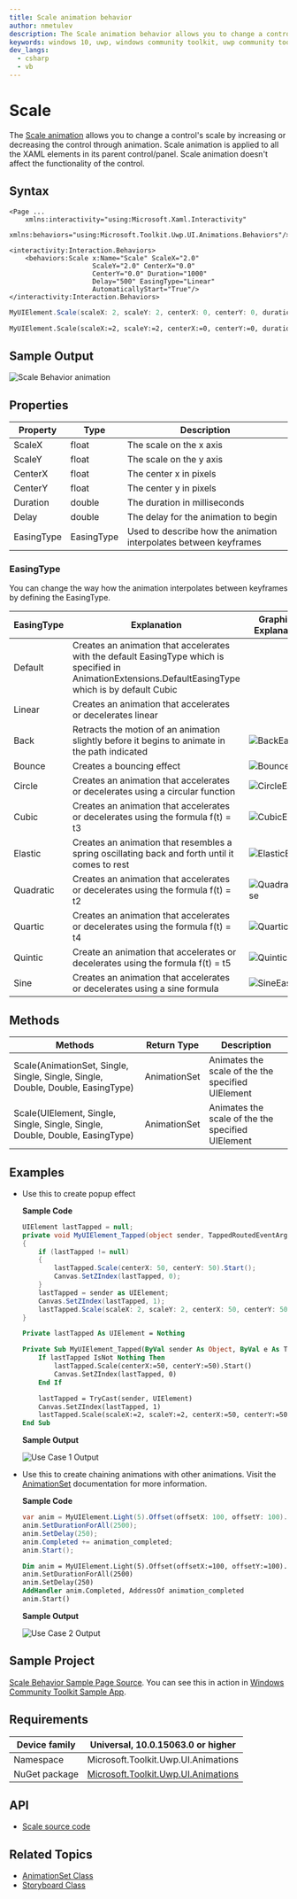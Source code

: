 ```yaml
---
title: Scale animation behavior
author: nmetulev
description: The Scale animation behavior allows you to change a control's scale by increasing or decreasing the control through animation. 
keywords: windows 10, uwp, windows community toolkit, uwp community toolkit, uwp toolkit, scale animation, scale
dev_langs:
  - csharp
  - vb
---
```


# Scale

The [Scale animation](https://docs.microsoft.com/dotnet/api/microsoft.toolkit.uwp.ui.animations.animationextensions.scale) allows you to change a control's scale by increasing or decreasing the control through animation. Scale animation is applied to all the XAML elements in its parent control/panel. Scale animation doesn't affect the functionality of the control.

## Syntax

```xaml
<Page ...
    xmlns:interactivity="using:Microsoft.Xaml.Interactivity"
    xmlns:behaviors="using:Microsoft.Toolkit.Uwp.UI.Animations.Behaviors"/>

<interactivity:Interaction.Behaviors>
    <behaviors:Scale x:Name="Scale" ScaleX="2.0"
                     ScaleY="2.0" CenterX="0.0"
                     CenterY="0.0" Duration="1000" 
                     Delay="500" EasingType="Linear"
                     AutomaticallyStart="True"/>
</interactivity:Interaction.Behaviors>
```

```csharp
MyUIElement.Scale(scaleX: 2, scaleY: 2, centerX: 0, centerY: 0, duration: 2500, delay: 250, easingType: EasingType.Default).Start();
```
```vb
MyUIElement.Scale(scaleX:=2, scaleY:=2, centerX:=0, centerY:=0, duration:=2500, delay:=250, easingType:=EasingType.[Default]).Start()
```

## Sample Output

![Scale Behavior animation](../resources/images/Animations/Scale/Sample-Output.gif)

## Properties

| Property | Type | Description |
| -- | -- | -- |
| ScaleX | float | The scale on the x axis |
| ScaleY | float | The scale on the y axis |
| CenterX | float | The center x in pixels |
| CenterY | float | The center y in pixels |
| Duration | double | The duration in milliseconds |
| Delay | double | The delay for the animation to begin |
| EasingType | EasingType | Used to describe how the animation interpolates between keyframes |

### EasingType

You can change the way how the animation interpolates between keyframes by defining the EasingType.

| EasingType | Explanation                                                                                                | Graphical Explanation                      |
| ---------- | ---------------------------------------------------------------------------------------------------------- | ------------------------------------------ |
| Default    | Creates an animation that accelerates with the default EasingType which is specified in AnimationExtensions.DefaultEasingType which is by default Cubic |                                                                                                                           |
| Linear     | Creates an animation that accelerates or decelerates linear                                                                                             |                                                                                                                           |
| Back       | Retracts the motion of an animation slightly before it begins to animate in the path indicated                                                          | ![BackEase](https://docs.microsoft.com/dotnet/framework/wpf/graphics-multimedia/media/backease-graph.png)           |
| Bounce     | Creates a bouncing effect                                                                                                                               | ![BounceEase](https://docs.microsoft.com/dotnet/framework/wpf/graphics-multimedia/media/bounceease-graph.png)       |
| Circle     | Creates an animation that accelerates or decelerates using a circular function                                                                          | ![CircleEase](https://docs.microsoft.com/dotnet/framework/wpf/graphics-multimedia/media/circleease-graph.png)       |
| Cubic      | Creates an animation that accelerates or decelerates using the formula f(t) = t3                                                                        | ![CubicEase](https://docs.microsoft.com/dotnet/framework/wpf/graphics-multimedia/media/cubicease-graph.png)         |
| Elastic    | Creates an animation that resembles a spring oscillating back and forth until it comes to rest                                                          | ![ElasticEase](https://docs.microsoft.com/dotnet/framework/wpf/graphics-multimedia/media/elasticease-graph.png)     |
| Quadratic  | Creates an animation that accelerates or decelerates using the formula f(t) = t2                                                                        | ![QuadraticEase](https://docs.microsoft.com/dotnet/framework/wpf/graphics-multimedia/media/quadraticease-graph.png) |
| Quartic    | Creates an animation that accelerates or decelerates using the formula f(t) = t4                                                                        | ![QuarticEase](https://docs.microsoft.com/dotnet/framework/wpf/graphics-multimedia/media/quarticease-graph.png)     |
| Quintic    | Create an animation that accelerates or decelerates using the formula f(t) = t5                                                                         | ![QuinticEase](https://docs.microsoft.com/dotnet/framework/wpf/graphics-multimedia/media/quinticease-graph.png)     |
| Sine       | Creates an animation that accelerates or decelerates using a sine formula                                                                               | ![SineEase](https://docs.microsoft.com/dotnet/framework/wpf/graphics-multimedia/media/sineease-graph.png)           |

## Methods

| Methods | Return Type | Description |
| -- | -- | -- |
| Scale(AnimationSet, Single, Single, Single, Single, Double, Double, EasingType) | AnimationSet | Animates the scale of the the specified UIElement |
| Scale(UIElement, Single, Single, Single, Single, Double, Double, EasingType) | AnimationSet | Animates the scale of the the specified UIElement |

## Examples

- Use this to create popup effect

    **Sample Code**

    ```csharp
    UIElement lastTapped = null;
    private void MyUIElement_Tapped(object sender, TappedRoutedEventArgs e)
    {
        if (lastTapped != null)
        {
            lastTapped.Scale(centerX: 50, centerY: 50).Start();
            Canvas.SetZIndex(lastTapped, 0);
        }
        lastTapped = sender as UIElement;
        Canvas.SetZIndex(lastTapped, 1);
        lastTapped.Scale(scaleX: 2, scaleY: 2, centerX: 50, centerY: 50).Start();
    }
    ```
    ```vb
    Private lastTapped As UIElement = Nothing

    Private Sub MyUIElement_Tapped(ByVal sender As Object, ByVal e As TappedRoutedEventArgs)
        If lastTapped IsNot Nothing Then
            lastTapped.Scale(centerX:=50, centerY:=50).Start()
            Canvas.SetZIndex(lastTapped, 0)
        End If

        lastTapped = TryCast(sender, UIElement)
        Canvas.SetZIndex(lastTapped, 1)
        lastTapped.Scale(scaleX:=2, scaleY:=2, centerX:=50, centerY:=50).Start()
    End Sub
    ```
    **Sample Output**

    ![Use Case 1 Output](../resources/images/Animations/Scale/Sample-Output.gif)

- Use this to create chaining animations with other animations. Visit the [AnimationSet](AnimationSet.md) documentation for more information.

    **Sample Code**

    ```csharp
    var anim = MyUIElement.Light(5).Offset(offsetX: 100, offsetY: 100).Saturation(0.5).Scale(scaleX: 2, scaleY: 2);
    anim.SetDurationForAll(2500);
    anim.SetDelay(250);
    anim.Completed += animation_completed;
    anim.Start();
    ```
    ```vb
    Dim anim = MyUIElement.Light(5).Offset(offsetX:=100, offsetY:=100).Saturation(0.5).Scale(scaleX:=2, scaleY:=2)
    anim.SetDurationForAll(2500)
    anim.SetDelay(250)
    AddHandler anim.Completed, AddressOf animation_completed
    anim.Start()
    ```

    **Sample Output**

    ![Use Case 2 Output](../resources/images/Animations/Chaining-Animations-Light-Offset-Saturation-Scale.gif)

## Sample Project

[Scale Behavior Sample Page Source](https://github.com/Microsoft/WindowsCommunityToolkit//tree/master/Microsoft.Toolkit.Uwp.SampleApp/SamplePages/Scale). You can see this in action in [Windows Community Toolkit Sample App](https://www.microsoft.com/store/apps/9NBLGGH4TLCQ).

## Requirements

| Device family | Universal, 10.0.15063.0 or higher   |
| ---------------------------------------------------------------- | ----------------------------------- |
| Namespace                                                        | Microsoft.Toolkit.Uwp.UI.Animations |
| NuGet package | [Microsoft.Toolkit.Uwp.UI.Animations](https://www.nuget.org/packages/Microsoft.Toolkit.Uwp.UI.Animations/) |

## API

* [Scale source code](https://github.com/Microsoft/WindowsCommunityToolkit//blob/master/Microsoft.Toolkit.Uwp.UI.Animations/Behaviors/Scale.cs)

## Related Topics

- [AnimationSet Class](https://docs.microsoft.com/windows/uwpcommunitytoolkit/animations/animationset)
- [Storyboard Class](https://docs.microsoft.com/uwp/api/Windows.UI.Xaml.Media.Animation.Storyboard)

